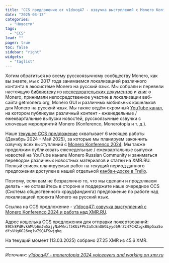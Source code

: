 ```yaml
---
title: "CCS предложение от v1docq47 - озвучка выступлений с Monero Konferenco 2024 и работа над XMR.RU"
date: "2025-03-13"
categories:
  - "Новости"
tags:
  - "CCS"
lead: ""
pager: true
toc: false
sidebar: "right"
widgets:
  - "taglist"
---
```


Хотим обратиться ко всему русскоязычному сообществу Monero, как вы знаете, мы с 2017 года занимаемся локализацией различного контанта в экосистеме Mоnero на русский язык. Мы собрали и перевели настоящую [библиотеку](https://xmr.ru/library/) из [исследовательских документов](https://xmr.ru/library/#_%D0%B8%D1%81%D1%81%D0%BB%D0%B5%D0%B4%D0%BE%D0%B2%D0%B0%D1%82%D0%B5%D0%BB%D1%8C%D1%81%D0%BA%D0%B8%D0%B5-%D0%B4%D0%BE%D0%BA%D1%83%D0%BC%D0%B5%D0%BD%D1%82%D1%8B-%D0%B8-%D0%B1%D1%8E%D0%BB%D0%BB%D0%B5%D1%82%D0%B5%D0%BD%D0%B8_) и [книг](https://xmr.ru/library/#_%D0%BA%D0%BD%D0%B8%D0%B3%D0%B8_) о Monero, принимали непосредственное участие в локализации веб-сайта getmonero.org, Monero GUI и различных мобильных кошельков для Monero на русский язык. Мы также ведём скромный [YouTube канал](https://www.youtube.com/@MoneroRussianCommunity), на котором публикуем различный контент - еженедельные / ежеквартальные выпуски новостей, русскоязычные озвучки с ключевых мероприятий Monero (Konferenco, Monerotopia и т. д.).

Наше [текущее CCS предложение](https://ccs.getmonero.org/funding-required/) охватывает 6 месяцев работы (Декабрь 2024 - Май 2025), за которые мы планируем закончить озвучку всех выступлений c [Monero Konferenco 2024](https://www.youtube.com/playlist?list=PLsSYUeVwrHBk-C3zImaDAQLx453PL7dR-). Мы также продолжим публиковать еженедельные / ежеквартальные выпуски новостей на YouTube канале Monero Russian Community и заниматься переводом различных новостных материалов и статей на XMR.RU. Полный список планируемых работ на текущий период данного предложения доступен в нашей отдельной [канбан-доске в Trello](https://trello.com/c/jUt3uC8c).

Поэтому, если вам не безразлично то, что мы сделали и продолжаем делать - не оставайтесь в стороне и поддержите наше очередное CCS (Система общественного краудфандинга) предложение по работе над локализацией проекта Monero на русский язык.

Ссылка на CCS предложение - [v1docq47: озвучка выступлений с Monero Konferenco 2024 и работа над XMR.RU](https://ccs.getmonero.org/proposals/v1docq47-monerotopia-2024-voiceovers-and-working-on-xmr.ru.html).

Адрес кошелька CCS предложения для отправки пожертвований:  
`89Ck8PdRvkAMUp6mJw5ajyNxHWvif5KUiFPk3aXcEnUWGLyyd69rZz47CH2igxBGpGaa5odfsVHg6G26xg1w7SQAFSwjqkq`

На текущий момент (13.03.2025) собрано 27.25 XMR из 45.6 XMR.


---

_Источник: [v1docq47 - monerotopia 2024 voiceovers and working on xmr.ru](https://ccs.getmonero.org/proposals/v1docq47-monerotopia-2024-voiceovers-and-working-on-xmr.ru.html)_
